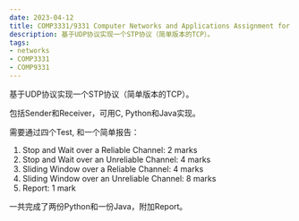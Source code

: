 ```yaml
---
date: 2023-04-12
title: COMP3331/9331 Computer Networks and Applications Assignment for Term 1, 2023
description: 基于UDP协议实现一个STP协议（简单版本的TCP）。
tags:
- networks
- COMP3331
- COMP9331
---
```


基于UDP协议实现一个STP协议（简单版本的TCP）。

包括Sender和Receiver，可用C, Python和Java实现。

需要通过四个Test, 和一个简单报告：

1. Stop and Wait over a Reliable Channel: 2 marks
1. Stop and Wait over an Unreliable Channel: 4 marks
1. Sliding Window over a Reliable Channel: 4 marks
1. Sliding Window over an Unreliable Channel: 8 marks
1. Report: 1 mark

一共完成了两份Python和一份Java，附加Report。